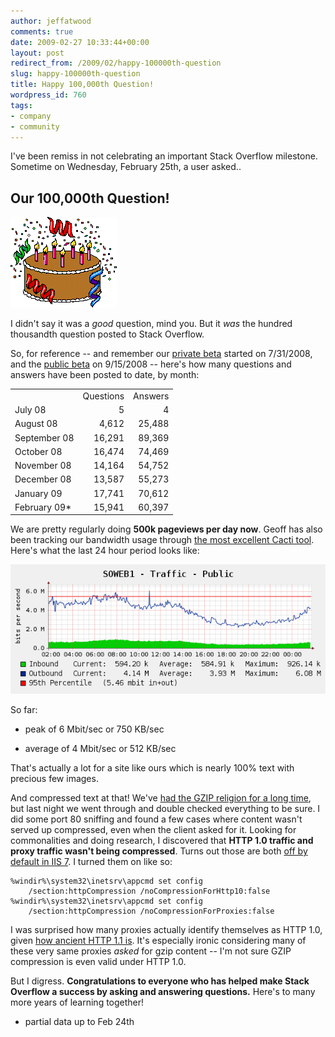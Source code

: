 ```yaml
---
author: jeffatwood
comments: true
date: 2009-02-27 10:33:44+00:00
layout: post
redirect_from: /2009/02/happy-100000th-question
slug: happy-100000th-question
title: Happy 100,000th Question!
wordpress_id: 760
tags:
- company
- community
---
```



I've been remiss in not celebrating an important Stack Overflow milestone. Sometime on Wednesday, February 25th, a user asked.. 





## Our 100,000th Question!





![birthday-cake-animated](/images/wordpress/birthday-cake-animated.gif)



I didn't say it was a _good_ question, mind you. But it _was_ the hundred thousandth question posted to Stack Overflow.



So, for reference -- and remember our [private beta](http://blog.stackoverflow.com/2008/07/stack-overflow-private-beta-begins/) started on 7/31/2008, and the [public beta](http://blog.stackoverflow.com/2008/09/then-a-miracle-occurs-public-beta/) on 9/15/2008 -- here's how many questions and answers have been posted to date, by month:



<table cellpadding="4" cellspacing="4" >
<tr >
<td >
<td >Questions
<td >Answers</tr>
<tr >
<td >July 08
<td align="right" >5
<td align="right" >4</tr>
<tr >
<td >August 08
<td align="right" >4,612
<td align="right" >25,488</tr>
<tr >
<td >September 08
<td align="right" >16,291
<td align="right" >89,369</tr>
<tr >
<td >October 08
<td align="right" >16,474
<td align="right" >74,469</tr>
<tr >
<td >November 08
<td align="right" >14,164
<td align="right" >54,752</tr>
<tr >
<td >December 08
<td align="right" >13,587
<td align="right" >55,273</tr>
<tr >
<td >January 09
<td align="right" >17,741
<td align="right" >70,612</tr>
<tr >
<td >February 09*
<td align="right" >15,941
<td align="right" >60,397</tr>
</table>



We are pretty regularly doing **500k pageviews per day now**. Geoff has also been tracking our bandwidth usage through [the most excellent Cacti tool](http://www.cacti.net/). Here's what the last 24 hour period looks like:



![soweb1-traffic-daily-cacti-graph](/images/wordpress/soweb1-traffic-daily-cacti-graph.png)



So far:




  * peak of 6 Mbit/sec or 750 KB/sec

  * average of 4 Mbit/sec or 512 KB/sec




That's actually a lot for a site like ours which is nearly 100% text with precious few images.



And compressed text at that! We've [had the GZIP religion for a long time](http://developer.yahoo.net/blog/archives/2007/07/high_performanc_3.html), but last night we went through and double checked everything to be sure. I did some port 80 sniffing and found a few cases where content wasn't served up compressed, even when the client asked for it. Looking for commonalities and doing research, I discovered that **HTTP 1.0 traffic and proxy traffic wasn't being compressed**. Turns out those are both [off by default in IIS 7](http://msdn.microsoft.com/en-us/library/ms690689.aspx). I turned them on like so:




    
    
    %windir%\system32\inetsrv\appcmd set config 
        /section:httpCompression /noCompressionForHttp10:false
    %windir%\system32\inetsrv\appcmd set config 
        /section:httpCompression /noCompressionForProxies:false
    





I was surprised how many proxies actually identify themselves as HTTP 1.0, given [how ancient HTTP 1.1 is](http://en.wikipedia.org/wiki/Hypertext_Transfer_Protocol). It's especially ironic considering many of these very same proxies _asked_ for gzip content -- I'm not sure GZIP compression is even valid under HTTP 1.0.



But I digress. **Congratulations to everyone who has helped make Stack Overflow a success by asking and answering questions.** Here's to many more years of learning together!



* partial data up to Feb 24th

